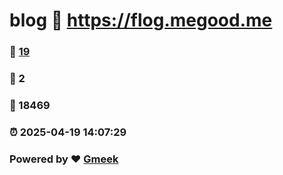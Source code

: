 # blog :link: https://flog.megood.me 
### :page_facing_up: [19](https://flog.megood.me/tag.html) 
### :speech_balloon: 2 
### :hibiscus: 18469 
### :alarm_clock: 2025-04-19 14:07:29 
### Powered by :heart: [Gmeek](https://github.com/Meekdai/Gmeek)
